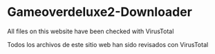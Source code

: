 # Gameoverdeluxe2-Downloader

All files on this website have been checked with VirusTotal

Todos los archivos de este sitio web han sido revisados ​​con VirusTotal
